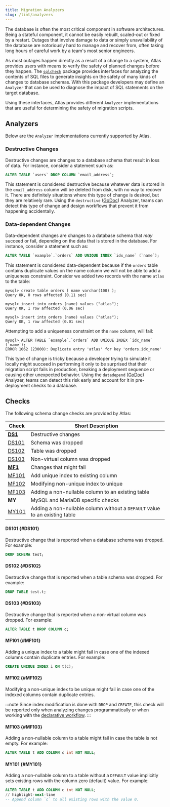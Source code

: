 ```yaml
---
title: Migration Analyzers
slug: /lint/analyzers
---
```

The database is often the most critical component in software architectures. Being a stateful component, it cannot be
easily rebuilt, scaled-out or fixed by a restart. Outages that involve damage to data or simply unavailability of the database
are notoriously hard to manage and recover from, often taking long hours of careful work by a team's most senior
engineers.

As most outages happen directly as a result of a change to a system, Atlas provides users with means to verify the
safety of planned changes before they happen. The [`sqlcheck`](https://pkg.go.dev/ariga.io/atlas@master/sql/sqlcheck)
package provides interfaces for analyzing the contents of SQL files to generate insights on the safety of many kinds of
changes to database schemas. With this package developers may define an `Analyzer` that can be used to diagnose the impact
of SQL statements on the target database.

Using these interfaces, Atlas provides different `Analyzer` implementations that are useful for determining the
safety of migration scripts.

## Analyzers

Below are the `Analyzer` implementations currently supported by Atlas. 

### Destructive Changes 

Destructive changes are changes to a database schema that result in loss of data. For instance,
consider a statement such as:
```sql
ALTER TABLE `users` DROP COLUMN `email_address`;
```
This statement is considered destructive because whatever data is stored in the `email_address` column
will be deleted from disk, with no way to recover it. There are definitely situations where this type
of change is desired, but they are relatively rare. Using the `destructive` ([GoDoc](https://pkg.go.dev/ariga.io/atlas@master/sql/sqlcheck/destructive))
Analyzer, teams can detect this type of change and design workflows that prevent it from happening accidentally. 

### Data-dependent Changes 

Data-dependent changes are changes to a database schema that _may_ succeed or fail, depending on the
data that is stored in the database. For instance, consider a statement such as:

```sql
ALTER TABLE `example`.`orders` ADD UNIQUE INDEX `idx_name` (`name`);
```
This statement is considered data-dependent because if the `orders` table 
contains duplicate values on the name column we will not be able to add a uniqueness
constraint. Consider we added two records with the name `atlas` to the table:
```
mysql> create table orders ( name varchar(100) );
Query OK, 0 rows affected (0.11 sec)

mysql> insert into orders (name) values ("atlas");
Query OK, 1 row affected (0.06 sec)

mysql> insert into orders (name) values ("atlas");
Query OK, 1 row affected (0.01 sec)
```
Attempting to add a uniqueness constraint on the `name` column, will fail:
```
mysql> ALTER TABLE `example`.`orders` ADD UNIQUE INDEX `idx_name` (`name`);
ERROR 1062 (23000): Duplicate entry 'atlas' for key 'orders.idx_name'
```
This type of change is tricky because a developer trying to simulate it locally
might succeed in performing it only to be surprised that their migration script
fails in production, breaking a deployment sequence or causing other unexpected
behavior. Using the `datadepend` ([GoDoc](https://pkg.go.dev/ariga.io/atlas@master/sql/sqlcheck/datadepend)) 
Analyzer, teams can detect this risk early and account for it in pre-deployment checks to a database. 

## Checks

The following schema change checks are provided by Atlas:

| **Check**                          | **Short Description**                                                       |
|------------------------------------|-----------------------------------------------------------------------------|
| [**DS1**](#destructive-changes)    | Destructive changes                                                         |
| [DS101](#DS101)                    | Schema was dropped                                                          |
| [DS102](#DS102)                    | Table was dropped                                                           |
| [DS103](#DS103)                    | Non-virtual column was dropped                                              |
| [**MF1**](#data-dependent-changes) | Changes that might fail                                                     |
| [MF101](#MF101)                    | Add unique index to existing column                                         |
| [MF102](#MF102)                    | Modifying non-unique index to unique                                        |
| [MF103](#MF103)                    | Adding a non-nullable column to an existing table                           |
| **MY**                             | MySQL and MariaDB specific checks                                           |
| [MY101](#MY101)                    | Adding a non-nullable column without a `DEFAULT` value to an existing table |


#### DS101 {#DS101}

Destructive change that is reported when a database schema was dropped. For example:

```sql
DROP SCHEMA test;
```

#### DS102 {#DS102}

Destructive change that is reported when a table schema was dropped. For example:

```sql
DROP TABLE test.t;
```

#### DS103 {#DS103}

Destructive change that is reported when a non-virtual column was dropped. For example:

```sql
ALTER TABLE t DROP COLUMN c;
```

#### MF101 {#MF101}

Adding a unique index to a table might fail in case one of the indexed columns contain duplicate entries. For example:

```sql
CREATE UNIQUE INDEX i ON t(c);
```

#### MF102 {#MF102}

Modifying a non-unique index to be unique might fail in case one of the indexed columns contain duplicate entries.

:::note
Since index modification is done with `DROP` and `CREATE`, this check will be reported only when analyzing changes
programmatically or when working with the [declarative workflow](../concepts/workflows.md#declarative-migrations).
:::

#### MF103 {#MF103}

Adding a non-nullable column to a table might fail in case the table is not empty. For example:

```sql
ALTER TABLE t ADD COLUMN c int NOT NULL;
```

#### MY101 {#MY101}

Adding a non-nullable column to a table without a `DEFAULT` value implicitly sets existing rows with the column
zero (default) value. For example:

```sql
ALTER TABLE t ADD COLUMN c int NOT NULL;
// highlight-next-line
-- Append column `c` to all existing rows with the value 0.
```